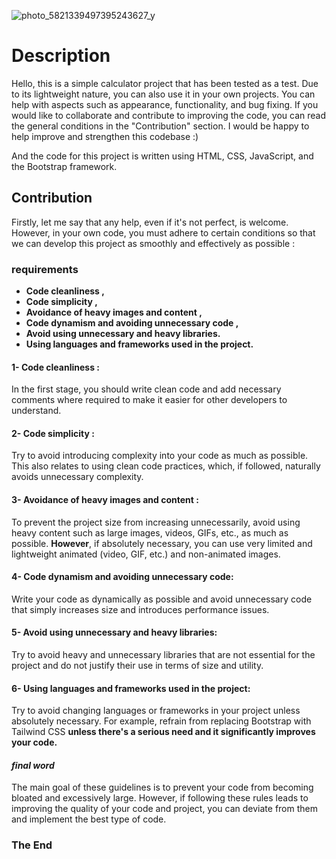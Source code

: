 ![photo_5821339497395243627_y](https://github.com/user-attachments/assets/cd0575ba-dc62-4505-9757-dad481cb2a68)

# Description
Hello, this is a simple calculator project that has been tested as a test. Due to its lightweight nature, you can also use it in your own projects.
You can help with aspects such as appearance, functionality, and bug fixing. If you would like to collaborate and contribute to improving the code, you can read the general conditions in the "Contribution" section. I would be happy to help improve and strengthen this codebase :)

And the code for this project is written using HTML, CSS, JavaScript, and the Bootstrap framework.


## Contribution
Firstly, let me say that any help, even if it's not perfect, is welcome. However, in your own code, you must adhere to certain conditions so that we can develop this project as smoothly and effectively as possible : 

### requirements
- **Code cleanliness ,**
- **Code simplicity ,**
- **Avoidance of heavy images and content ,**
- **Code dynamism and avoiding unnecessary code ,**
- **Avoid using unnecessary and heavy libraries.**
- **Using languages and frameworks used in the project.**

#### 1- Code cleanliness : 
In the first stage, you should write clean code and add necessary comments where required to make it easier for other developers to understand. 

#### 2- Code simplicity : 
Try to avoid introducing complexity into your code as much as possible. This also relates to using clean code practices, which, if followed, naturally avoids unnecessary complexity.

#### 3- Avoidance of heavy images and content : 
To prevent the project size from increasing unnecessarily, avoid using heavy content such as large images, videos, GIFs, etc., as much as possible.
**However**, if absolutely necessary, you can use very limited and lightweight animated (video, GIF, etc.) and non-animated images.

#### 4- Code dynamism and avoiding unnecessary code:
Write your code as dynamically as possible and avoid unnecessary code that simply increases size and introduces performance issues.

#### 5- Avoid using unnecessary and heavy libraries: 
Try to avoid heavy and unnecessary libraries that are not essential for the project and do not justify their use in terms of size and utility.

#### 6- Using languages and frameworks used in the project:
Try to avoid changing languages or frameworks in your project unless absolutely necessary. For example, refrain from replacing Bootstrap with Tailwind CSS 
**unless there's a serious need and it significantly improves your code.**

#### *final word*
The main goal of these guidelines is to prevent your code from becoming bloated and excessively large. However, if following these rules leads to improving the quality of your code and project, you can deviate from them and implement the best type of code.


### The End 


